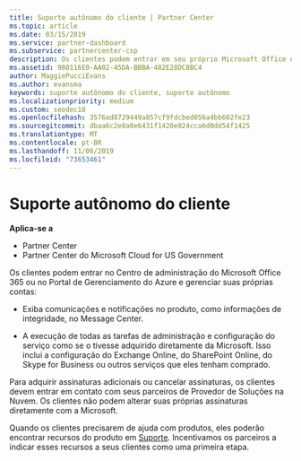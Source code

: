 ```yaml
---
title: Suporte autônomo do cliente | Partner Center
ms.topic: article
ms.date: 03/15/2019
ms.service: partner-dashboard
ms.subservice: partnercenter-csp
description: Os clientes podem entrar em seu próprio Microsoft Office o centro de administração 365 ou no portal de gerenciamento do Azure e gerenciar suas próprias contas. Para adquirir assinaturas adicionais ou cancelar assinaturas, os clientes devem entrar em contato com seus parceiros de Provedor de Soluções na Nuvem.
ms.assetid: 980116E0-AA02-45DA-BBBA-482E28DC8BC4
author: MaggiePucciEvans
ms.author: evansma
keywords: suporte autônomo do cliente, suporte autônomo
ms.localizationpriority: medium
ms.custom: seodec18
ms.openlocfilehash: 3576ad8729449a857cf9fdcbed056a4bb602fe23
ms.sourcegitcommit: dbaa6c2e8a0e6431f1420e024cca6d0dd54f1425
ms.translationtype: MT
ms.contentlocale: pt-BR
ms.lasthandoff: 11/06/2019
ms.locfileid: "73653461"
---
```

# <a name="customer-self-support"></a>Suporte autônomo do cliente

**Aplica-se a**

-  Partner Center
-  Partner Center do Microsoft Cloud for US Government


Os clientes podem entrar no Centro de administração do Microsoft Office 365 ou no Portal de Gerenciamento do Azure e gerenciar suas próprias contas:

-   Exiba comunicações e notificações no produto, como informações de integridade, no Message Center.

-   A execução de todas as tarefas de administração e configuração do serviço como se o tivesse adquirido diretamente da Microsoft. Isso inclui a configuração do Exchange Online, do SharePoint Online, do Skype for Business ou outros serviços que eles tenham comprado.

Para adquirir assinaturas adicionais ou cancelar assinaturas, os clientes devem entrar em contato com seus parceiros de Provedor de Soluções na Nuvem. Os clientes não podem alterar suas próprias assinaturas diretamente com a Microsoft.

Quando os clientes precisarem de ajuda com produtos, eles poderão encontrar recursos do produto em [Suporte](https://partnercenter.microsoft.com/partner/support). Incentivamos os parceiros a indicar esses recursos a seus clientes como uma primeira etapa.

 

 



